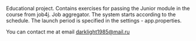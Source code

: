 Educational project. Contains exercises for passing the Junior module 
in the course from job4j.
Job aggregator.
The system starts according to the schedule. The launch period is specified in the settings - app.properties.


You can contact me at email darklight1985@mail.ru